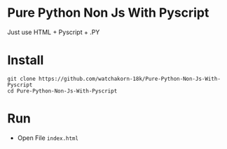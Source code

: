 # Pure Python Non Js With Pyscript
Just use HTML + Pyscript + .PY

# Install
```
git clone https://github.com/watchakorn-18k/Pure-Python-Non-Js-With-Pyscript
cd Pure-Python-Non-Js-With-Pyscript
```


# Run
- Open File `index.html`